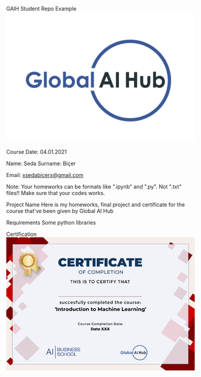 GAIH Student Repo Example
![](img/logo.png)

Course Date: 04.01.2021

Name: Seda
Surname: Biçer

Email: xsedabicerx@gmail.com

Note: Your homeworks can be formats like ".ipynb" and ".py". Not ".txt" files!! Make sure that your codes works.

Project Name
Here is my homeworks, final project and certificate for the course that've been given by Global AI Hub

Requirements
Some python libraries

Certification
![](img/ML_Certificate.png)

